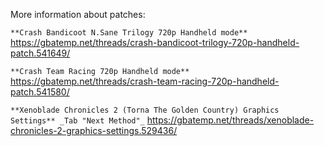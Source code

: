 More information about patches:

`**Crash Bandicoot N.Sane Trilogy 720p Handheld mode**`
https://gbatemp.net/threads/crash-bandicoot-trilogy-720p-handheld-patch.541649/

`**Crash Team Racing 720p Handheld mode**`
https://gbatemp.net/threads/crash-team-racing-720p-handheld-patch.541580/

`**Xenoblade Chronicles 2 (Torna The Golden Country) Graphics Settings**
_Tab "Next Method"_`
https://gbatemp.net/threads/xenoblade-chronicles-2-graphics-settings.529436/
